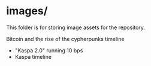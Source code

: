 # images/

This folder is for storing image assets for the repository.


Bitcoin and the rise of the cypherpunks timeline
- "Kaspa 2.0" running 10 bps
- Kaspa timeline

